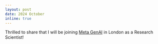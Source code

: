 ```yaml
---
layout: post
date: 2024 October
inline: true
---
```


Thrilled to share that I will be joining [Meta GenAI](https://ai.meta.com/research/) in London as a Research Scientist!
